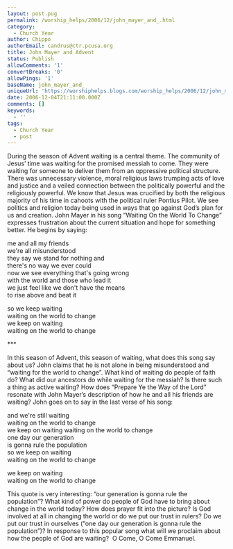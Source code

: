 ```yaml
---
layout: post.pug
permalink: /worship_helps/2006/12/john_mayer_and_.html 
category:
  - Church Year
author: Chippo
authorEmail: candrus@ctr.pcusa.org
title: John Mayer and Advent
status: Publish
allowComments: '1'
convertBreaks: '0'
allowPings: '1'
baseName: john_mayer_and_
uniqueUrl: 'https://worshiphelps.blogs.com/worship_helps/2006/12/john_mayer_and_.html '
date: 2006-12-04T21:11:00.000Z
comments: []
keywords:
  - ''
tags:
  - Church Year
  - post
---
```

During the season of Advent waiting is a central theme. The community of Jesus’ time was waiting for the promised messiah to come. They were waiting for someone to deliver them from an oppressive political structure. There was unnecessary violence, moral religious laws trumping acts of love and justice and a veiled connection between the politically powerful and the religiously powerful. We know that Jesus was crucified by both the religious majority of his time in cahoots with the political ruler Pontius Pilot. We see politics and religion today being used in ways that go against God’s plan for us and creation. John Mayer in his song “Waiting On the World To Change” expresses frustration about the current situation and hope for something better. He begins by saying:

  
me and all my friends  
we're all misunderstood  
they say we stand for nothing and  
there's no way we ever could  
now we see everything that's going wrong  
with the world and those who lead it  
we just feel like we don't have the means  
to rise above and beat it  
  
so we keep waiting  
waiting on the world to change  
we keep on waiting  
waiting on the world to change

\*\*\*

In this season of Advent, this season of waiting, what does this song say about us? John claims that he is not alone in being misunderstood and “waiting for the world to change”. What kind of waiting do people of faith do? What did our ancestors do while waiting for the messiah? Is there such a thing as active waiting? How does “Prepare Ye the Way of the Lord” resonate with John Mayer’s description of how he and all his friends are waiting? John goes on to say in the last verse of his song:

  

and we're still waiting  
waiting on the world to change  
we keep on waiting waiting on the world to change  
one day our generation  
is gonna rule the population  
so we keep on waiting  
waiting on the world to change  
  
we keep on waiting  
waiting on the world to change

  

This quote is very interesting: “our generation is gonna rule the population”? What kind of power do people of God have to bring about change in the world today? How does prayer fit into the picture? Is God involved at all in changing the world or do we put our trust in rulers? Do we put our trust in ourselves (“one day our generation is gonna rule the population”)? In response to this popular song what will we proclaim about how the people of God are waiting?  O Come, O Come Emmanuel.